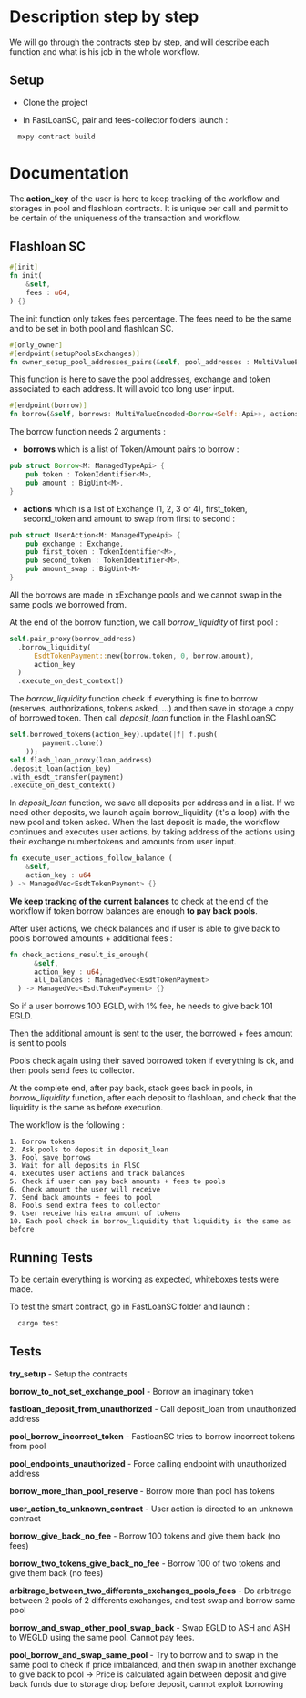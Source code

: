 
# Description step by step

We will go through the contracts step by step, and will describe each function and what is his job in the whole workflow.



## Setup

- Clone the project

- In FastLoanSC, pair and fees-collector folders launch :

```bash
  mxpy contract build
```

# Documentation

The **action_key** of the user is here to keep tracking of the workflow and storages in pool and flashloan contracts. It is unique per call and permit to be certain of the uniqueness of the transaction and workflow.


## Flashloan SC

```rust
#[init]
fn init(
    &self,
    fees : u64,
) {}
```

The init function only takes fees percentage. The fees need to be the same and to be set in both pool and flashloan SC.

```rust
#[only_owner]
#[endpoint(setupPoolsExchanges)]
fn owner_setup_pool_addresses_pairs(&self, pool_addresses : MultiValueEncoded<(Exchange, SwapContractAddress<Self::Api>)>) {}
```

This function is here to save the pool addresses, exchange and token associated to each address. It will avoid too long user input.

```rust
#[endpoint(borrow)]
fn borrow(&self, borrows: MultiValueEncoded<Borrow<Self::Api>>, actions : MultiValueEncoded<UserAction<Self::Api>>) {}
```

The borrow function needs 2 arguments :

- **borrows** which is a list of Token/Amount pairs to borrow :

```rust
pub struct Borrow<M: ManagedTypeApi> {
    pub token : TokenIdentifier<M>,
    pub amount : BigUint<M>,
}
```

- **actions** which is a list of Exchange (1, 2, 3 or 4), first_token, second_token and amount to swap from first to second :

```rust
pub struct UserAction<M: ManagedTypeApi> {
    pub exchange : Exchange,
    pub first_token : TokenIdentifier<M>,
    pub second_token : TokenIdentifier<M>,
    pub amount_swap : BigUint<M>
}

```

All the borrows are made in xExchange pools and we cannot swap in the same pools we borrowed from.

At the end of the borrow function, we call *borrow_liquidity* of first pool :

```rust
self.pair_proxy(borrow_address)
  .borrow_liquidity(
      EsdtTokenPayment::new(borrow.token, 0, borrow.amount),
      action_key
  )
  .execute_on_dest_context()
```

The *borrow_liquidity* function check if everything is fine to borrow (reserves, authorizations, tokens asked, ...) and then save in storage a copy of borrowed token.
Then call *deposit_loan* function in the FlashLoanSC

```rust
self.borrowed_tokens(action_key).update(|f| f.push(
        payment.clone()
    ));
self.flash_loan_proxy(loan_address)
.deposit_loan(action_key)
.with_esdt_transfer(payment)
.execute_on_dest_context()
```

In *deposit_loan* function, we save all deposits per address and in a list. If we need other deposits, we launch again borrow_liquidity (it's a loop) with the new pool and token asked. When the last deposit is made, the workflow continues and executes user actions, by taking address of the actions using their exchange number,tokens and amounts from user input.

```rust 
fn execute_user_actions_follow_balance (
    &self,
    action_key : u64
) -> ManagedVec<EsdtTokenPayment> {}
```

**We keep tracking of the current balances** to check at the end of the workflow if token borrow balances are enough **to pay back pools**.

After user actions, we check balances and if user is able to give back to pools borrowed amounts + additional fees :

```rust 
fn check_actions_result_is_enough(
      &self,
      action_key : u64,
      all_balances : ManagedVec<EsdtTokenPayment>
  ) -> ManagedVec<EsdtTokenPayment> {}
```

So if a user borrows 100 EGLD, with 1% fee, he needs to give back 101 EGLD.

Then the additional amount is sent to the user, the borrowed + fees amount is sent to pools

Pools check again using their saved borrowed token if everything is ok, and then pools send fees to collector.

At the complete end, after pay back, stack goes back in pools, in *borrow_liquidity* function, after each deposit to flashloan, and check that the liquidity is the same as before execution.

The workflow is the following :

```
1. Borrow tokens
2. Ask pools to deposit in deposit_loan 
3. Pool save borrows
3. Wait for all deposits in FlSC
4. Executes user actions and track balances
5. Check if user can pay back amounts + fees to pools 
6. Check amount the user will receive
7. Send back amounts + fees to pool 
8. Pools send extra fees to collector
9. User receive his extra amount of tokens
10. Each pool check in borrow_liquidity that liquidity is the same as before
```


## Running Tests

To be certain everything is working as expected, whiteboxes tests were made. 

To test the smart contract, go in FastLoanSC folder and launch :

```bash
  cargo test
```


## Tests

**try_setup** - Setup the contracts

**borrow_to_not_set_exchange_pool** - Borrow an imaginary token

**fastloan_deposit_from_unauthorized** - Call deposit_loan from unauthorized address

**pool_borrow_incorrect_token** - FastloanSC tries to borrow incorrect tokens from pool

**pool_endpoints_unauthorized** - Force calling endpoint with unauthorized address

**borrow_more_than_pool_reserve** - Borrow more than pool has tokens

**user_action_to_unknown_contract** - User action is directed to an unknown contract

**borrow_give_back_no_fee** - Borrow 100 tokens and give them back (no fees)

**borrow_two_tokens_give_back_no_fee** - Borrow 100 of two tokens and give them back (no fees)

**arbitrage_between_two_differents_exchanges_pools_fees** - Do arbitrage between 2 pools of 2 differents exchanges, and test swap and borrow same pool

**borrow_and_swap_other_pool_swap_back** - Swap EGLD to ASH and ASH to WEGLD using the same pool. Cannot pay fees.

**pool_borrow_and_swap_same_pool** - Try to borrow and to swap in the same pool to check if price imbalanced, and then swap in another exchange to give back to pool -> Price is calculated again between deposit and give back funds due to storage drop before deposit, cannot exploit borrowing